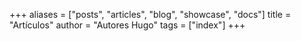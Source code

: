 +++
aliases = ["posts", "articles", "blog", "showcase", "docs"]
title = "Artículos"
author = "Autores Hugo"
tags = ["index"]
+++
